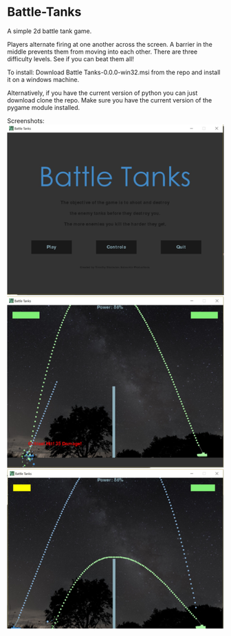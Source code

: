 # Battle-Tanks
A simple 2d battle tank game.


Players alternate firing at one another across the screen.  A barrier in the middle prevents them from moving into each other.
There are three difficulty levels.  See if you can beat them all!

To install:
Download Battle Tanks-0.0.0-win32.msi from the repo and install it on a windows machine.

Alternatively, if you have the current version of python you can just download clone the repo.
Make sure you have the current version of the pygame module installed.

Screenshots:
![](https://github.com/tmstani23/Battle-Tanks/blob/Working/screenshot1.jpg)
![](https://github.com/tmstani23/Battle-Tanks/blob/Working/screenshot2.jpg)
![](https://github.com/tmstani23/Battle-Tanks/blob/Working/screenshot3.jpg)

